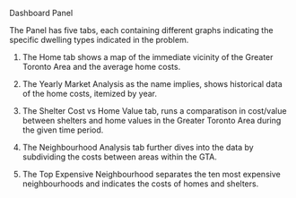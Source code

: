 Dashboard Panel

The Panel has five tabs, each containing different graphs indicating the specific dwelling types indicated in the problem.

1.  The Home tab shows a map of the immediate vicinity of the Greater Toronto Area and the average home costs.

2. The Yearly Market Analysis as the name implies, shows historical data of the home costs, itemized by year. 

3.  The Shelter Cost vs Home Value tab, runs a comparatison in cost/value between shelters and home values in the Greater Toronto Area during the given time period.

4.  The Neighbourhood Analysis tab further dives into the data by subdividing the costs between areas within the GTA.

5.  The Top Expensive Neighbourhood separates the ten most expensive neighbourhoods and indicates the costs of homes and shelters.